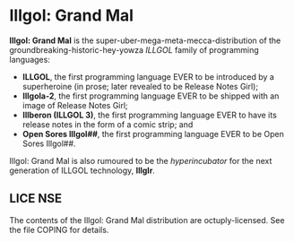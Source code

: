 Illgol: Grand Mal
=================

**Illgol: Grand Mal** is the super-uber-mega-meta-mecca-distribution of the
groundbreaking-historic-hey-yowza *ILLGOL* family of programming
languages:

* **ILLGOL**, the first programming language EVER to be introduced by a
  superheroine (in prose; later revealed to be Release Notes Girl);
* **Illgola-2**, the first programming language EVER to be shipped
  with an image of Release Notes Girl;
* **Illberon (ILLGOL 3)**, the first programming language EVER to have
  its release notes in the form of a comic strip; and
* **Open Sores Illgol##**, the first programming language EVER to be
  Open Sores Illgol##.

Illgol: Grand Mal is also rumoured to be the *hyperincubator* for the next
generation of ILLGOL technology, **Illglr**.

LICE NSE
--------

The contents of the Illgol: Grand Mal distribution are octuply-licensed.
See the file COPING for details.

